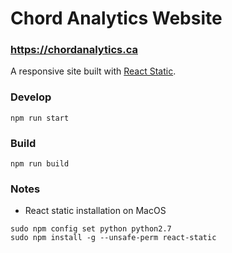 # Chord Analytics Website

### https://chordanalytics.ca

A responsive site built with [React Static](https://github.com/nozzle/react-static).

### Develop
```
npm run start
```

### Build
```
npm run build
```

### Notes
 - React static installation on MacOS

```
sudo npm config set python python2.7
sudo npm install -g --unsafe-perm react-static
```



